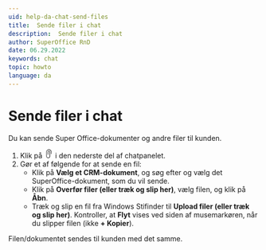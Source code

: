 ```yaml
---
uid: help-da-chat-send-files
title:  Sende filer i chat
description:  Sende filer i chat
author: SuperOffice RnD
date: 06.29.2022
keywords: chat
topic: howto
language: da
---
```


# Sende filer i chat

Du kan sende Super Office-dokumenter og andre filer til kunden.

1. Klik på ![ikon][img1] i den nederste del af chatpanelet.
2. Gør et af følgende for at sende en fil:
    * Klik på **Vælg et CRM-dokument**, og søg efter og vælg det SuperOffice-dokument, som du vil sende.
    * Klik på **Overfør filer (eller træk og slip her)**, vælg filen, og klik på **Åbn**.
    * Træk og slip en fil fra Windows Stifinder til **Upload filer (eller træk og slip her)**. Kontroller, at **Flyt** vises ved siden af musemarkøren, når du slipper filen (ikke **+ Kopier**).

Filen/dokumentet sendes til kunden med det samme.

<!-- Referenced links -->

<!-- Referenced images -->
[img1]: ../../../../common/icons/attachments-black.png
